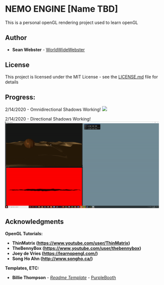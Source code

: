 # NEMO ENGINE [Name TBD]

This is a personal openGL rendering project used to learn openGL

## Author

* **Sean Webster**  - [WorldWideWebster](https://github.com/WorldWideWebster)

## License

This project is licensed under the MIT License - see the [LICENSE.md](LICENSE.md) file for details



## Progress:
2/14/2020 - Omnidirectional Shadows Working!
![](2_20_2020_capture.gif)



2/14/2020 - Directional Shadows Working!
![](2_14_2020_capture.gif)





## Acknowledgments
**OpenGL Tutorials:**

* **ThinMatrix (https://www.youtube.com/user/ThinMatrix)**
* **TheBennyBox (https://www.youtube.com/user/thebennybox)**
* **Joey de Vries (https://learnopengl.com/)**
* **Song Ho Ahn (http://www.songho.ca/)**


**Templates, ETC:**
* **Billie Thompson** - *[Readme Template](https://gist.github.com/PurpleBooth/109311bb0361f32d87a2#file-readme-template-md)* - [PurpleBooth](https://github.com/PurpleBooth)

